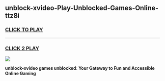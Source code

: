 
## unblock-xvideo-Play-Unblocked-Games-Online-ttz8i
<h3>
<a href="https://premium76.site?title=unblock-xvideo&ref=25A">CLICK TO PLAY</a></h3>
<hr>

<h3>
<a href="https://premium76.site?title=unblock-xvideo&ref=25A">CLICK 2 PLAY</a>
  
</h3>

<a href="https://premium76.site?title=unblock-xvideo&ref=25A"><img src="https://clearcache.store/games.png"></a>


**unblock-xvideo games unblocked: Your Gateway to Fun and Accessible Online Gaming**
